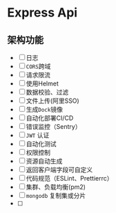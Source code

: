 # Express Api 

## 架构功能

- [ ] 日志
- [ ] `CORS`跨域
- [ ] 请求限流
- [ ] 使用Helmet
- [ ] 数据校验、过滤
- [ ] 文件上传(阿里SSO)
- [ ] 生成`Dock`镜像
- [ ] 自动化部署CI/CD
- [ ] 错误监控（Sentry）
- [ ] `JWT` 认证
- [ ] 自动化测试
- [ ] 权限控制
- [ ] 资源自动生成
- [ ] 返回客户端字段可自定义
- [ ] 代码规范（ESLint、Prettierrc）
- [ ] 集群、负载均衡(pm2)
- [ ] `mongodb` 复制集或分片
- [ ] 